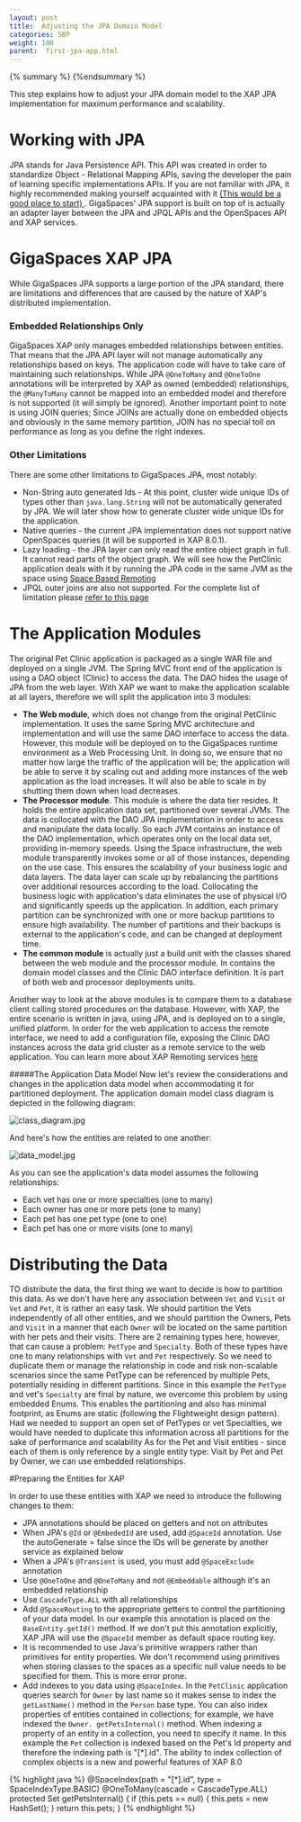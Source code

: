 ```yaml
---
layout: post
title:  Adjusting the JPA Domain Model
categories: SBP
weight: 100
parent:  first-jpa-app.html
---
```


{% summary %} {%endsummary %}

This step explains how to adjust your JPA domain model to the XAP JPA implementation for maximum performance and scalability.

# Working with JPA

JPA stands for Java Persistence API. This API was created in order to standardize Object - Relational Mapping APIs, saving the developer the pain of learning specific implementations APIs.
If you are not familiar with JPA, it highly recommended making yourself acquainted with it [(This would be a good place to start)  ](http://download.oracle.com/javaee/5/tutorial/doc/bnbpz.html).
GigaSpaces' JPA support is built on top of is actually an adapter layer between the JPA and JPQL APIs and the OpenSpaces API and XAP services.

# GigaSpaces XAP JPA
While GigaSpaces JPA supports a large portion of the JPA standard, there are limitations and differences that are caused by the nature of XAP's distributed implementation.

### Embedded Relationships Only

GigaSpaces XAP only manages embedded relationships between entities. That means that the JPA API layer will not manage automatically any relationships based on keys. The application code will have to take care of maintaining such relationships. While JPA `@OneToMany` and `@OneToOne` annotations will be interpreted by XAP as owned (embedded) relationships, the `@ManyToMany` cannot be mapped into an embedded model and therefore is not supported (it will simply be ignored).
Another important point to note is using JOIN queries; Since JOINs are actually done on embedded objects and obviously in the same memory partition, JOIN has no special toll on performance as long as you define the right indexes.

### Other Limitations

There are some other limitations to GigaSpaces JPA, most notably:

- Non-String auto generated Ids - At this point, cluster wide unique IDs of types other than `java.lang.String` will not be automatically generated by JPA. We will later show how to generate cluster wide unique IDs for the application.
- Native queries - the current JPA implementation does not support native OpenSpaces queries (it will be supported in XAP 8.0.1).
- Lazy loading - the JPA layer can only read the entire object graph in full. It cannot read parts of the object graph. We will see how the PetClinic application deals with it by running the JPA code in the same JVM as the space using [Space Based Remoting]({%latestjavaurl%}/space-based-remoting.html)
- JPQL outer joins are also not supported. For the complete list of limitation please [refer to this page]({%latestjavaurl%}/jpa-api.html#JPASupport-GigaSpacesJPALimitations)

# The Application Modules

The original Pet Clinic application is packaged as a single WAR file and deployed on a single JVM. The Spring MVC front end of the application is using a DAO object (Clinic) to access the data. The DAO hides the usage of JPA from the web layer.
With XAP we want to make the application scalable at all layers, therefore we will split the application into 3 modules:

- **The Web module**, which does not change from the original PetClinic implementation. It uses the same Spring MVC architecture and implementation and will use the same DAO interface to access the data. However, this module will be deployed on to the GigaSpaces runtime environment  as a Web Processing Unit. In doing so, we ensure that no matter how large the traffic of the application will be; the application will be able to serve it by scaling out and adding more instances of the web application as the load increases. It will also be able to scale in by shutting them down when load decreases.
- **The Processor module**. This module is where the data tier resides. It holds the entire application data set, partitioned over several JVMs. The data is collocated with the DAO JPA implementation in order to access and manipulate the data locally. So each JVM contains an instance of the DAO implementation, which operates only on the local data set, providing in-memory speeds. Using the Space infrastructure, the web module transparently invokes some or all of those instances, depending on the use case.  This ensures the scalability of your business logic and data layers. The data layer can scale up by rebalancing the partitions over additional resources according to the load. Collocating the business logic with application's data eliminates the use of physical I/O and significantly speeds up the application. In addition, each primary partition can be synchronized with one or more backup partitions to ensure high availability. The number of partitions and their backups is external to the application's code, and can be changed at deployment time.
- **The common module** is actually just a build unit with the classes shared between the web module and the processor module. In contains the domain model classes and the Clinic DAO interface definition. It is part of both web and processor deployments units.

Another way to look at the above modules is to compare them to a database client calling stored procedures on the database. However, with XAP, the entire scenario is written in java, using JPA, and is deployed on to a single, unified platform.
In order for the web application to access the remote interface, we need to add a configuration file, exposing the Clinic DAO instances across the data grid cluster as a remote service to the web application. You can learn more about XAP Remoting services [here]({%latestjavaurl%}/executor-based-remoting.html)

#####The Application Data Model
Now let's review the considerations and changes in the application data model when accommodating it for partitioned deployment.
The application domain model class diagram is depicted in the following diagram:

![class_diagram.jpg](/attachment_files/class_diagram.jpg)

And here's how the entities are related to one another:

![data_model.jpg](/attachment_files/data_model.jpg)

As you can see the application's data model assumes the following relationships:

- Each vet has one or more specialties (one to many)
- Each owner has one or more pets (one to many)
- Each pet has one pet type (one to one)
- Each pet has one or more visits (one to many)

# Distributing the Data

TO distribute the data, the first thing we want to decide is how to partition this data. As we don't have here any association between `Vet` and `Visit` or `Vet` and `Pet`, it is rather an easy task. We should partition the Vets independently of all other entities, and we should partition the Owners, Pets and `Visit` in a manner that each `Owner` will be located on the same partition with her pets and their visits.
There are 2 remaining types here, however, that can cause a problem: `PetType` and `Specialty`. Both of these types have one to many relationships with `Vet` and `Pet` respectively. So we need to duplicate them or manage the relationship in code and risk non-scalable scenarios since the same PetType can be referenced by multiple Pets, potentially residing in different partitions.
Since in this example the `PetType` and vet's `Specialty` are final by nature, we overcome this problem by using embedded Enums. This enables the partitioning and also has minimal footprint, as Enums are static (following the Flightweight design pattern).
Had we needed to support an open set of PetTypes or vet Specialties, we would have needed to duplicate this information across all partitions for the sake of performance and scalability
As for the Pet and Visit entities - since each of them is only reference by a single entity type: Visit by Pet and Pet by Owner, we can use embedded relationships.

#Preparing the Entities for XAP

In order to use these entities with XAP we need to introduce the following changes to them:

- JPA annotations should be placed on getters and not on attributes
- When JPA's `@Id` or `@EmbededId` are used, add `@SpaceId` annotation. Use the autoGenerate = false since the IDs will be generate by another service as explained below
- When a JPA's `@Transient` is used, you must add `@SpaceExclude` annotation
- Use `@OneToOne` and `@OneToMany` and not `@Embeddable` although it's an embedded relationship
- Use `CascadeType.ALL` with all relationships
- Add `@SpaceRouting` to the appropriate getters to control the partitioning of your data model. In our example this annotation is placed on the `BaseEntity.getId()` method. If we don't put this annotation explicitly, XAP JPA will use the `@SpaceId` member as default space routing key.
- It is recommended to use Java's primitive wrappers rather than primitives for entity properties. We don't recommend using primitives when storing classes to the spaces as a specific null value needs to be specified for them. This is more error prone.
- Add indexes to you data using `@SpaceIndex`. In the `PetClinic` application queries search for `Owner` by last name so it makes sense to index the `getLastName()` method in the `Person` base type. You can also index properties of entities contained in collections; for example, we have indexed the `Owner. getPetsInternal()` method. When indexing a property of an entity in a collection, you need to specify it name. In this example the `Pet` collection is indexed based on the Pet's Id property and therefore the indexing path is "[*].id". The ability to index collection of complex objects is a new and powerful features of XAP 8.0

{% highlight java %}
 @SpaceIndex(path = "[*].id", type = SpaceIndexType.BASIC)
 @OneToMany(cascade = CascadeType.ALL)
 protected Set<Pet> getPetsInternal() {
     if (this.pets == null) {
        this.pets = new HashSet<Pet>();
     }
     return this.pets;
}
{% endhighlight %}

